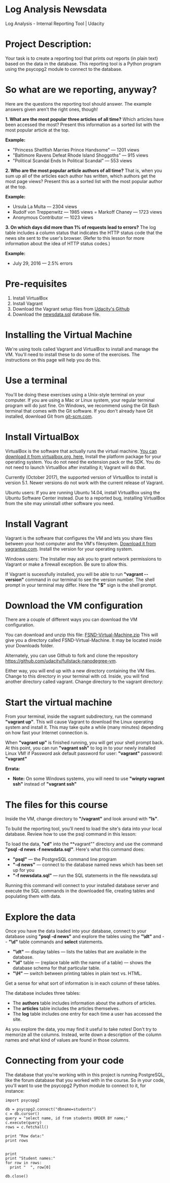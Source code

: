 # Log Analysis Newsdata
Log Analysis - Internal Reporting Tool | Udacity

# Project Description:
Your task is to create a reporting tool that prints out reports (in plain text) based on the data in the database. This reporting tool is a Python program using the psycopg2 module to connect to the database.

# So what are we reporting, anyway?
Here are the questions the reporting tool should answer. The example answers given aren't the right ones, though!

**1. What are the most popular three articles of all time?** Which articles have been accessed the most? Present this information as a sorted list with the most popular article at the top.

**Example:**
- "Princess Shellfish Marries Prince Handsome" — 1201 views
- "Baltimore Ravens Defeat Rhode Island Shoggoths" — 915 views
- "Political Scandal Ends In Political Scandal" — 553 views

**2. Who are the most popular article authors of all time?** That is, when you sum up all of the articles each author has written, which authors get the most page views? Present this as a sorted list with the most popular author at the top.

**Example:**
- Ursula La Multa — 2304 views
- Rudolf von Treppenwitz — 1985 views
= Markoff Chaney — 1723 views
- Anonymous Contributor — 1023 views

**3. On which days did more than 1% of requests lead to errors?** The log table includes a column status that indicates the HTTP status code that the news site sent to the user's browser. (Refer to this lesson for more information about the idea of HTTP status codes.)

**Example:**
- July 29, 2016 — 2.5% errors
# Pre-requisites
1. Install VirtualBox
2. Install Vagrant
3. Download the Vagrant setup files from [Udacity's Github](https://github.com/udacity/fullstack-nanodegree-vm)
4. Download the [newsdata.sql](https://d17h27t6h515a5.cloudfront.net/topher/2016/August/57b5f748_newsdata/newsdata.zip) database file.

# Installing the Virtual Machine
We're using tools called Vagrant and VirtualBox to install and manage the VM. You'll need to install these to do some of the exercises. The instructions on this page will help you do this.

# Use a terminal
You'll be doing these exercises using a Unix-style terminal on your computer. If you are using a Mac or Linux system, your regular terminal program will do just fine. On Windows, we recommend using the Git Bash terminal that comes with the Git software. If you don't already have Git installed, download Git from [git-scm.com](https://git-scm.com/).

# Install VirtualBox
VirtualBox is the software that actually runs the virtual machine. [You can download it from virtualbox.org, here.](https://www.virtualbox.org/wiki/Download_Old_Builds_5_1) Install the platform package for your operating system. You do not need the extension pack or the SDK. You do not need to launch VirtualBox after installing it; Vagrant will do that.

Currently (October 2017), the supported version of VirtualBox to install is version 5.1. Newer versions do not work with the current release of Vagrant.

Ubuntu users: If you are running Ubuntu 14.04, install VirtualBox using the Ubuntu Software Center instead. Due to a reported bug, installing VirtualBox from the site may uninstall other software you need.


# Install Vagrant
Vagrant is the software that configures the VM and lets you share files between your host computer and the VM's filesystem. [Download it from vagrantup.com](https://www.vagrantup.com/downloads.html). Install the version for your operating system.

Windows users: The Installer may ask you to grant network permissions to Vagrant or make a firewall exception. Be sure to allow this.

If Vagrant is sucessfully installed, you will be able to run **"vagrant --version"** command in our terminal to see the version number. 
The shell prompt in your terminal may differ. Here the **"$"** sign is the shell prompt.

# Download the VM configuration
There are a couple of different ways you can download the VM configuration.

You can download and unzip this file: [FSND-Virtual-Machine.zip](https://s3.amazonaws.com/video.udacity-data.com/topher/2018/April/5acfbfa3_fsnd-virtual-machine/fsnd-virtual-machine.zip) This will give you a directory called FSND-Virtual-Machine. It may be located inside your Downloads folder.

Alternately, you can use Github to fork and clone the repository https://github.com/udacity/fullstack-nanodegree-vm.

Either way, you will end up with a new directory containing the VM files. Change to this directory in your terminal with cd. Inside, you will find another directory called vagrant. Change directory to the vagrant directory:

# Start the virtual machine
From your terminal, inside the vagrant subdirectory, run the command **"vagrant up"**. This will cause Vagrant to download the Linux operating system and install it. This may take quite a while (many minutes) depending on how fast your Internet connection is.

When **"vagrant up"** is finished running, you will get your shell prompt back. At this point, you can run **"vagrant ssh"** to log in to your newly installed Linux VM! if Password ask default password for user: **"vagrant"** password: **"vagrant"**

**Errata:**
- **Note:** On some Windows systems, you will need to use **"winpty vagrant ssh"** instead of **"vagrant ssh"**

# The files for this course
Inside the VM, change directory to **"/vagrant"** and look around with **"ls"**.

To build the reporting tool, you'll need to load the site's data into your local database. Review how to use the psql command in this lesson: 

To load the data, **"cd"** into the **vagrant"" directory and use the command **"psql -d news -f newsdata.sql"**.
Here's what this command does:

- **"psql"** — the PostgreSQL command line program
- **"-d news"** — connect to the database named news which has been set up for you
- **"-f newsdata.sql"** — run the SQL statements in the file newsdata.sql

Running this command will connect to your installed database server and execute the SQL commands in the downloaded file, creating tables and populating them with data.

# Explore the data
Once you have the data loaded into your database, connect to your database using **"psql -d news"** and explore the tables using the **"\dt"** and - - **"\d"** table commands and **select** statements.

- **"\dt"** — display tables — lists the tables that are available in the database.
- **"\d"** table — (replace table with the name of a table) — shows the database schema for that particular table.
- **"\H"** — switch between printing tables in plain text vs. HTML.

Get a sense for what sort of information is in each column of these tables.

The database includes three tables:

- The **authors** table includes information about the authors of articles.
- The **articles** table includes the articles themselves.
- The **log** table includes one entry for each time a user has accessed the site.

As you explore the data, you may find it useful to take notes! Don't try to memorize all the columns. Instead, write down a description of the column names and what kind of values are found in those columns.

# Connecting from your code
The database that you're working with in this project is running PostgreSQL, like the forum database that you worked with in the course. So in your code, you'll want to use the psycopg2 Python module to connect to it, for instance:

```
import psycopg2

db = psycopg2.connect("dbname=students")
c = db.cursor()
query = "select name, id from students ORDER BY name;"
c.execute(query)
rows = c.fetchall()

print "Row data:"
print rows


print
print "Student names:"
for row in rows:
  print "  ", row[0]

db.close()

```
